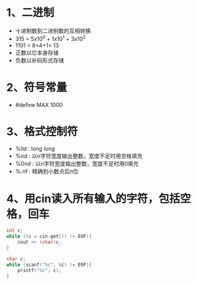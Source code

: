 # 1、二进制
- 十进制数到二进制数的互相转换
- 315 = 5x10<sup>0</sup> + 1x10<sup>1</sup> + 3x10<sup>2</sup>
- 1101 = 8+4+1= 13
- 正数以它本身存储
- 负数以补码形式存储

# 2、符号常量
- #define MAX 1000

# 3、格式控制符
- %lld : long long
- %nd : 以n字符宽度输出整数，宽度不足时用空格填充
- %0nd : 以n字符宽度输出整数，宽度不足时用0填充
- %.nf : 精确到小数点后n位

# 4、用cin读入所有输入的字符，包括空格，回车
```c++
int c;
while ((c = cin.get()) != EOF){
    cout << (char)c;
}

char c;
while (scanf("%c", &c) != EOF){
    printf("%c", c);
}
```

